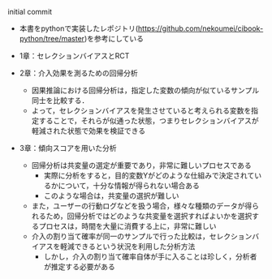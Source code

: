 initial commit

- 本書をpythonで実装したレポジトリ(https://github.com/nekoumei/cibook-python/tree/master)を参考にしている

- 1章：セレクションバイアスとRCT

- 2章：介入効果を測るための回帰分析
    - 因果推論における回帰分析は，指定した変数の傾向が似ているサンプル同士を比較する．
    - よって，セレクションバイアスを発生させていると考えられる変数を指定することで，それらが似通った状態，つまりセレクションバイアスが軽減された状態で効果を検証できる

- 3章：傾向スコアを用いた分析
    - 回帰分析は共変量の選定が重要であり，非常に難しいプロセスである
        - 実際に分析をすると，目的変数Yがどのような仕組みで決定されているかについて，十分な情報が得られない場合ある
        - このような場合は，共変量の選択が難しい
    - また，ユーザーの行動ログなどを扱う場合，様々な種類のデータが得られるため，回帰分析ではどのような共変量を選択すればよいかを選択するプロセスは，時間を大量に消費する上に，非常に難しい
    - 介入の割り当て確率が同一のサンプルで行った比較は，セレクションバイアスを軽減できるという状況を利用した分析方法
        - しかし，介入の割り当て確率自体が手に入ることは珍しく，分析者が推定する必要がある